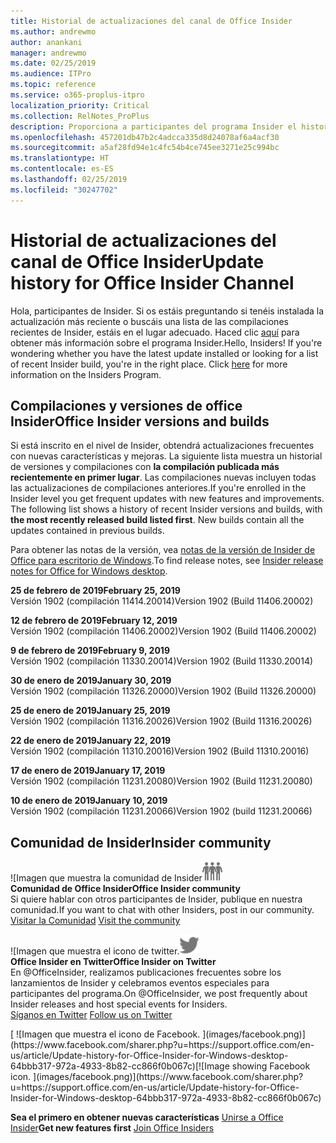 ```yaml
---
title: Historial de actualizaciones del canal de Office Insider
ms.author: andrewmo
author: anankani
manager: andrewmo
ms.date: 02/25/2019
ms.audience: ITPro
ms.topic: reference
ms.service: o365-proplus-itpro
localization_priority: Critical
ms.collection: RelNotes_ProPlus
description: Proporciona a participantes del programa Insider el historial de actualizaciones de los lanzamientos del canal mensual del modo anticipado de Insider para versiones de escritorio de Windows
ms.openlocfilehash: 457201db47b2c4adcca335d8d24078af6a4acf30
ms.sourcegitcommit: a5af28fd94e1c4fc54b4ce745ee3271e25c994bc
ms.translationtype: HT
ms.contentlocale: es-ES
ms.lasthandoff: 02/25/2019
ms.locfileid: "30247702"
---
```

# <a name="update-history-for-office-insider-channel"></a><span data-ttu-id="237cf-103">Historial de actualizaciones del canal de Office Insider</span><span class="sxs-lookup"><span data-stu-id="237cf-103">Update history for Office Insider Channel</span></span>

<span data-ttu-id="237cf-p101">Hola, participantes de Insider. Si os estáis preguntando si tenéis instalada la actualización más reciente o buscáis una lista de las compilaciones recientes de Insider, estáis en el lugar adecuado. Haced clic [aquí](https://insider.office.com/) para obtener más información sobre el programa Insider.</span><span class="sxs-lookup"><span data-stu-id="237cf-p101">Hello, Insiders! If you're wondering whether you have the latest update installed or looking for a list of recent Insider build, you're in the right place. Click [here](https://insider.office.com/) for more information on the Insiders Program.</span></span>

## <a name="office-insider-versions-and-builds"></a><span data-ttu-id="237cf-107">Compilaciones y versiones de office Insider</span><span class="sxs-lookup"><span data-stu-id="237cf-107">Office Insider versions and builds</span></span>

<span data-ttu-id="237cf-p102">Si está inscrito en el nivel de Insider, obtendrá actualizaciones frecuentes con nuevas características y mejoras. La siguiente lista muestra un historial de versiones y compilaciones con **la compilación publicada más recientemente en primer lugar**. Las compilaciones nuevas incluyen todas las actualizaciones de compilaciones anteriores.</span><span class="sxs-lookup"><span data-stu-id="237cf-p102">If you're enrolled in the Insider level you get frequent updates with new features and improvements. The following list shows a history of recent Insider versions and builds, with **the most recently released build listed first**. New builds contain all the updates contained in previous builds.</span></span> 

<span data-ttu-id="237cf-111">Para obtener las notas de la versión, vea [notas de la versión de Insider de Office para escritorio de Windows](https://support.office.com/es-ES/article/insider-release-notes-for-office-for-windows-desktop-523b3d33-8f46-4c79-b427-fdcf40c0b433).</span><span class="sxs-lookup"><span data-stu-id="237cf-111">To find release notes, see [Insider release notes for Office for Windows desktop](https://support.office.com/es-ES/article/insider-release-notes-for-office-for-windows-desktop-523b3d33-8f46-4c79-b427-fdcf40c0b433).</span></span>

<span data-ttu-id="237cf-112">**25 de febrero de 2019**</span><span class="sxs-lookup"><span data-stu-id="237cf-112">**February 25, 2019**</span></span><br/> <span data-ttu-id="237cf-113">Versión 1902 (compilación 11414.20014)</span><span class="sxs-lookup"><span data-stu-id="237cf-113">Version 1902 (Build 11406.20002)</span></span><br/> 

<span data-ttu-id="237cf-114">**12 de febrero de 2019**</span><span class="sxs-lookup"><span data-stu-id="237cf-114">**February 12, 2019**</span></span><br/> <span data-ttu-id="237cf-115">Versión 1902 (compilación 11406.20002)</span><span class="sxs-lookup"><span data-stu-id="237cf-115">Version 1902 (Build 11406.20002)</span></span><br/> 

<span data-ttu-id="237cf-116">**9 de febrero de 2019**</span><span class="sxs-lookup"><span data-stu-id="237cf-116">**February 9, 2019**</span></span><br/> <span data-ttu-id="237cf-117">Versión 1902 (compilación 11330.20014)</span><span class="sxs-lookup"><span data-stu-id="237cf-117">Version 1902 (Build 11330.20014)</span></span><br/> 

<span data-ttu-id="237cf-118">**30 de enero de 2019**</span><span class="sxs-lookup"><span data-stu-id="237cf-118">**January 30, 2019**</span></span><br/> <span data-ttu-id="237cf-119">Versión 1902 (compilación 11326.20000)</span><span class="sxs-lookup"><span data-stu-id="237cf-119">Version 1902 (Build 11326.20000)</span></span><br/> 

<span data-ttu-id="237cf-120">**25 de enero de 2019**</span><span class="sxs-lookup"><span data-stu-id="237cf-120">**January 25, 2019**</span></span><br/> <span data-ttu-id="237cf-121">Versión 1902 (compilación 11316.20026)</span><span class="sxs-lookup"><span data-stu-id="237cf-121">Version 1902 (Build 11316.20026)</span></span><br/> 

<span data-ttu-id="237cf-122">**22 de enero de 2019**</span><span class="sxs-lookup"><span data-stu-id="237cf-122">**January 22, 2019**</span></span><br/> <span data-ttu-id="237cf-123">Versión 1902 (compilación 11310.20016)</span><span class="sxs-lookup"><span data-stu-id="237cf-123">Version 1902 (Build 11310.20016)</span></span><br/> 

<span data-ttu-id="237cf-124">**17 de enero de 2019**</span><span class="sxs-lookup"><span data-stu-id="237cf-124">**January 17, 2019**</span></span><br/> <span data-ttu-id="237cf-125">Versión 1902 (compilación 11231.20080)</span><span class="sxs-lookup"><span data-stu-id="237cf-125">Version 1902 (Build 11231.20080)</span></span><br/>

<span data-ttu-id="237cf-126">**10 de enero de 2019**</span><span class="sxs-lookup"><span data-stu-id="237cf-126">**January 10, 2019**</span></span><br/> <span data-ttu-id="237cf-127">Versión 1902 (compilación 11231.20066)</span><span class="sxs-lookup"><span data-stu-id="237cf-127">Version 1902 (build 11231.20066)</span></span><br/> 


## <a name="insider-community"></a><span data-ttu-id="237cf-128">Comunidad de Insider</span><span class="sxs-lookup"><span data-stu-id="237cf-128">Insider community</span></span>

<span data-ttu-id="237cf-129">![Imagen que muestra la comunidad de Insider</span><span class="sxs-lookup"><span data-stu-id="237cf-129">![Image showing insider community.</span></span> ](images/insidercommunity.png) <br/>
<span data-ttu-id="237cf-130">**Comunidad de Office Insider**</span><span class="sxs-lookup"><span data-stu-id="237cf-130">**Office Insider community**</span></span><br/> <span data-ttu-id="237cf-131">Si quiere hablar con otros participantes de Insider, publique en nuestra comunidad.</span><span class="sxs-lookup"><span data-stu-id="237cf-131">If you want to chat with other Insiders, post in our community.</span></span><br/><span data-ttu-id="237cf-132"> 
[Visitar la Comunidad](https://go.microsoft.com/fwlink/?linkid=843493)</span><span class="sxs-lookup"><span data-stu-id="237cf-132"> 
[Visit the community](https://go.microsoft.com/fwlink/?linkid=843493)</span></span><br/> 

<span data-ttu-id="237cf-133">![Imagen que muestra el icono de twitter.</span><span class="sxs-lookup"><span data-stu-id="237cf-133">![Image showing twitter icon.</span></span> ](images/twitter.png)<br/>
<span data-ttu-id="237cf-134">**Office Insider en Twitter**</span><span class="sxs-lookup"><span data-stu-id="237cf-134">**Office Insider on Twitter**</span></span><br/> <span data-ttu-id="237cf-135">En @OfficeInsider, realizamos publicaciones frecuentes sobre los lanzamientos de Insider y celebramos eventos especiales para participantes del programa.</span><span class="sxs-lookup"><span data-stu-id="237cf-135">On @OfficeInsider, we post frequently about Insider releases and host special events for Insiders.</span></span><br/><span data-ttu-id="237cf-136"> 
[Síganos en Twitter](https://go.microsoft.com/fwlink/?linkid=717717)</span><span class="sxs-lookup"><span data-stu-id="237cf-136"> 
[Follow us on Twitter](https://go.microsoft.com/fwlink/?linkid=717717)</span></span><br/> 

<span data-ttu-id="237cf-137">
  [
  ![Imagen que muestra el icono de Facebook. ](images/facebook.png)](https://www.facebook.com/sharer.php?u=https://support.office.com/en-us/article/Update-history-for-Office-Insider-for-Windows-desktop-64bbb317-972a-4933-8b82-cc866f0b067c)</span><span class="sxs-lookup"><span data-stu-id="237cf-137">[![Image showing Facebook icon. ](images/facebook.png)](https://www.facebook.com/sharer.php?u=https://support.office.com/en-us/article/Update-history-for-Office-Insider-for-Windows-desktop-64bbb317-972a-4933-8b82-cc866f0b067c)</span></span>


<span data-ttu-id="237cf-138">**Sea el primero en obtener nuevas características**
[Unirse a Office Insider](https://insider.office.com/)</span><span class="sxs-lookup"><span data-stu-id="237cf-138">**Get new features first**
[Join Office Insiders](https://insider.office.com/)</span></span>